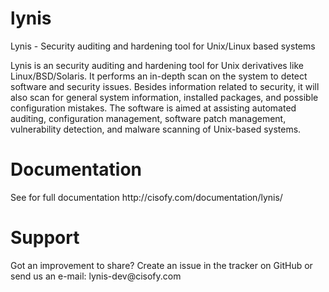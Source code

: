 lynis
=====

Lynis - Security auditing and hardening tool for Unix/Linux based systems

Lynis is an security auditing and hardening tool for Unix derivatives like Linux/BSD/Solaris. It performs an in-depth scan on the system to detect software and security issues. Besides information related to security, it will also scan for general system information, installed packages, and possible configuration mistakes. The software is aimed at assisting automated auditing, configuration management, software patch management, vulnerability detection, and malware scanning of Unix-based systems.


<h1>Documentation</h1>
See for full documentation http://cisofy.com/documentation/lynis/

<h1>Support</h1>
Got an improvement to share? Create an issue in the tracker on GitHub or send us an e-mail: lynis-dev@cisofy.com

